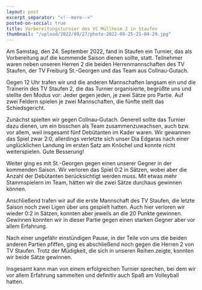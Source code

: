 ```yaml
---
layout: post
excerpt_separator: "<!--more-->"
posted-on-social: true
title: Vorbereitungsturnier des VC Müllheim 2 in Staufen
thumbnail: "/upload/2022/09/27/photo-2022-09-25-21-04-29.jpg"
---
```

Am Samstag, den 24. September 2022, fand in Staufen ein Turnier, das als Vorbereitung auf die kommende Saison dienen sollte, statt. Teilnehmer waren neben unseren Herren 2 die beiden Herrenmannschaften des TV Staufen, der TV Freiburg St.-Georgen und das Team aus Collnau-Gutach.

Gegen 12 Uhr trafen wir und die anderen Mannschaften langsam ein und die Trainerin des TV Staufen 2, die das Turnier organisierte, begrüßte uns und stellte den Modus vor: Jeder gegen jeden, je zwei Sätze pro Partie. Auf zwei Feldern spielen je zwei Mannschaften, die fünfte stellt das Schiedsgericht.

Zunächst spielten wir gegen Collnau-Gutach. Generell sollte das Turnier dazu dienen, um ein bisschen als Team zusammenzuwachsen, auch bzw. vor allem, weil insgesamt fünf Debütanten im Kader waren. Wir gewannen das Spiel zwar 2:0, allerdings verletzte sich unser Dia Edgaras nach einer unglücklichen Landung im ersten Satz am Knöchel und konnte nicht weiterspielen. Gute Besserung!

Weiter ging es mit St.-Georgen gegen einen unserer Gegner in der kommenden Saison. Wir verloren das Spiel 0:2 in Sätzen, wobei aber die Anzahl der Debütanten berücksichtigt werden muss. Mit etwas mehr Stammspielern im Team, hätten wir die zwei Sätze durchaus gewinnen können.

Anschließend trafen wir auf die erste Mannschaft des TV Staufen, die letzte Saison noch zwei Ligen über uns gespielt hatten. Auch hier verloren wir wieder 0:2 in Sätzen, konnten aber jeweils an die 20 Punkte gewinnen. Gewinnen konnten wir in dieser Partie gegen einen starken Gegner aber vor allem Erfahrung.

Nach einer ungefähr einstündigen Pause, in der Teile von uns die beiden anderen Partien pfiffen, ging es abschließend noch gegen die Herren 2 von TV Staufen. Trotz der Müdigkeit, die sich in unseren Reihen zeigte, konnten wir beide Sätze gewinnen.

Insgesamt kann man von einem erfolgreichen Turnier sprechen, bei dem wir vor allem Erfahrung sammelten und definitiv auch Spaß am Volleyball hatten.